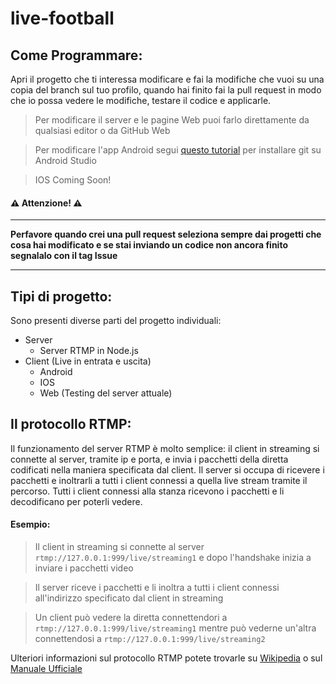# live-football
## Come Programmare:

Apri il progetto che ti interessa modificare e fai la modifiche che vuoi su una copia del branch sul tuo profilo, quando hai finito fai la pull request in modo che io possa vedere le modifiche, testare il codice e applicarle.

> Per modificare il server e le pagine Web puoi farlo direttamente da qualsiasi editor o da GitHub Web

> Per modificare l'app Android segui [questo tutorial](https://www.html.it/pag/67712/integrare-github-in-android-studio/) per installare git su Android Studio

> IOS Coming Soon!

#### :warning: Attenzione! :warning:
***
__Perfavore quando crei una pull request seleziona sempre dai progetti che cosa hai modificato e se stai inviando un codice non ancora finito segnalalo con il tag Issue__
***
## Tipi di progetto:

Sono presenti diverse parti del progetto individuali:
- Server
  - Server RTMP in Node.js
- Client (Live in entrata e uscita)
  - Android
  - IOS
  - Web (Testing del server attuale)

## Il protocollo RTMP:

Il funzionamento del server RTMP è molto semplice: il client in streaming si connette al server, tramite ip e porta, e invia i pacchetti della diretta codificati nella maniera specificata dal client. Il server si occupa di ricevere i pacchetti e inoltrarli a tutti i client connessi a quella live stream tramite il percorso. Tutti i client connessi alla stanza ricevono i pacchetti e li decodificano per poterli vedere.

#### Esempio:

> Il client in streaming si connette al server `rtmp://127.0.0.1:999/live/streaming1` e dopo l'handshake inizia a inviare i pacchetti video

> Il server riceve i pacchetti e li inoltra a tutti i client connessi all'indirizzo specificato dal client in streaming

> Un client può vedere la diretta connettendori a `rtmp://127.0.0.1:999/live/streaming1` mentre può vederne un'altra connettendosi a `rtmp://127.0.0.1:999/live/streaming2`

Ulteriori informazioni sul protocollo RTMP potete trovarle su [Wikipedia](https://en.wikipedia.org/wiki/Real-Time_Messaging_Protocol) o sul [Manuale Ufficiale](https://www.adobe.com/devnet/rtmp.html)
